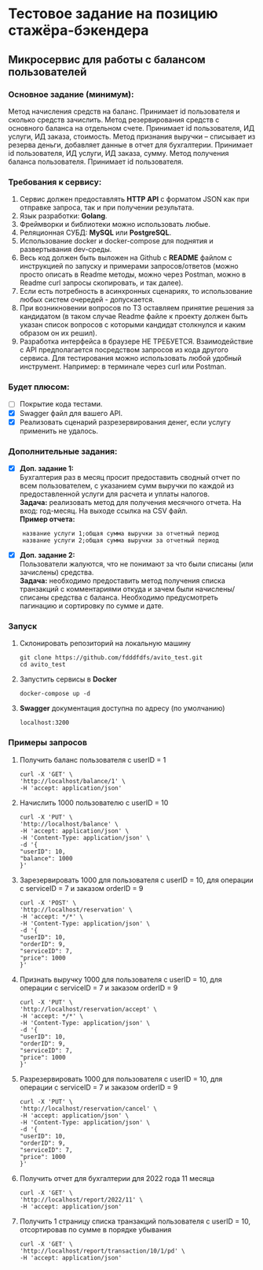 # Тестовое задание на позицию стажёра-бэкендера
## Микросервис для работы с балансом пользователей

### Основное задание (минимум):
Метод начисления средств на баланс. Принимает id пользователя и сколько средств зачислить. Метод резервирования средств с основного баланса на отдельном счете. Принимает id пользователя, ИД услуги, ИД заказа, стоимость. Метод признания выручки – списывает из резерва деньги, добавляет данные в отчет для бухгалтерии. Принимает id пользователя, ИД услуги, ИД заказа, сумму. Метод получения баланса пользователя. Принимает id пользователя.

### Требования к сервису:

1. Сервис должен предоставлять **HTTP API** с форматом JSON как при отправке запроса, так и при получении результата.
2. Язык разработки: **Golang**.
2. Фреймворки и библиотеки можно использовать любые.
3. Реляционная СУБД: **MySQL** или **PostgreSQL**.
4. Использование docker и docker-compose для поднятия и развертывания dev-среды.
4. Весь код должен быть выложен на Github с **README** файлом с инструкцией по запуску и примерами запросов/ответов (можно просто описать в Readme методы, можно через Postman, можно в Readme curl запросы скопировать, и так далее).
5. Если есть потребность в асинхронных сценариях, то использование любых систем очередей - допускается.
6. При возникновении вопросов по ТЗ оставляем принятие решения за кандидатом (в таком случае Readme файле к проекту должен быть указан список вопросов с которыми кандидат столкнулся и каким образом он их решил).
7. Разработка интерфейса в браузере НЕ ТРЕБУЕТСЯ. Взаимодействие с API предполагается посредством запросов из кода другого сервиса. Для тестирования можно использовать любой удобный инструмент. Например: в терминале через curl или Postman.

### Будет плюсом:

- [ ] Покрытие кода тестами.                                                                                                          
- [x] Swagger файл для вашего API.                                                                                                            
- [x] Реализовать сценарий разрезервирования денег, если услугу применить не удалось.

### Дополнительные задания:

- [x] **Доп. задание 1:**                                                                                                                        
Бухгалтерия раз в месяц просит предоставить сводный отчет по всем пользователем, с указанием сумм выручки по каждой из предоставленной услуги для расчета и уплаты налогов.                                                                                                                
**Задача:** реализовать метод для получения месячного отчета. На вход: год-месяц. На выходе ссылка на CSV файл.                                        
**Пример отчета:**                                                                                                                     
```
    название услуги 1;общая сумма выручки за отчетный период
    название услуги 2;общая сумма выручки за отчетный период 
```
- [x] **Доп. задание 2:**                                                                                                        
Пользователи жалуются, что не понимают за что были списаны (или зачислены) средства.                                                   
**Задача:** необходимо предоставить метод получения списка транзакций с комментариями откуда и зачем были начислены/списаны средства с баланса. Необходимо предусмотреть пагинацию и сортировку по сумме и дате.

### Запуск 
1. Склонировать репозиторий на локальную машину 
    ```shell
    git clone https://github.com/fdddfdfs/avito_test.git
    cd avito_test
   ```
2. Запустить сервисы в **Docker**
    ```shell
    docker-compose up -d
    ```
3. **Swagger** документация доступна по адресу (по умолчанию)
    ```shell
    localhost:3200
    ```
### Примеры запросов
1. Получить баланс пользователя с userID = 1 
    ```shell
    curl -X 'GET' \
    'http://localhost/balance/1' \
    -H 'accept: application/json'
    ```
2. Начислить 1000 пользователю с userID = 10
    ```shell
    curl -X 'PUT' \
    'http://localhost/balance' \
    -H 'accept: application/json' \
    -H 'Content-Type: application/json' \
    -d '{
    "userID": 10,
    "balance": 1000
    }'
    ```
3. Зарезервировать 1000 для пользователя с userID = 10, для операции с serviceID = 7 и заказом orderID = 9
    ```shell
    curl -X 'POST' \
    'http://localhost/reservation' \
    -H 'accept: */*' \
    -H 'Content-Type: application/json' \
    -d '{
    "userID": 10,
    "orderID": 9,
    "serviceID": 7,
    "price": 1000
    }'
    ```
4. Признать выручку 1000 для пользователя с userID = 10, для операции с serviceID = 7 и заказом orderID = 9
    ```shell
    curl -X 'PUT' \
    'http://localhost/reservation/accept' \
    -H 'accept: */*' \
    -H 'Content-Type: application/json' \
    -d '{
    "userID": 10,
    "orderID": 9,
    "serviceID": 7,
    "price": 1000
    }'
    ```
5. Разрезервировать 1000 для пользователя с userID = 10, для операции с serviceID = 7 и заказом orderID = 9
    ```shell
    curl -X 'PUT' \
    'http://localhost/reservation/cancel' \
    -H 'accept: application/json' \
    -H 'Content-Type: application/json' \
    -d '{
    "userID": 10,
    "orderID": 9,
    "serviceID": 7,
    "price": 1000
    }'
    ```
6. Получить отчет для бухгалтерии для 2022 года 11 месяца
    ```shell
    curl -X 'GET' \
    'http://localhost/report/2022/11' \
    -H 'accept: application/json'
    ```
7. Получить 1 страницу списка транзакций пользователя с userID = 10, отсортировав по сумме в порядке убывания
    ```shell
    curl -X 'GET' \
    'http://localhost/report/transaction/10/1/pd' \
    -H 'accept: application/json'
    ```
    
